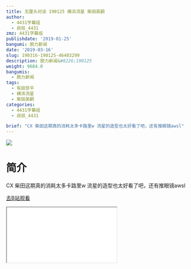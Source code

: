 ```yaml
---
title: 无厘头对谈 190125 横浜流星 柴田英嗣
author:
  - 4431字幕组
  - 叔叔_4431
zmz: 4431字幕组
publishdate: '2019-01-25'
bangumi: 脱力新闻
date: '2019-03-16'
slug: 190316-190125-46403299
description: 脱力新闻&#8226;190125
weight: 9684.0
bangumis: 
  - 脱力新闻
tags:
  - 有田哲平
  - 横滨流星
  - 柴田英嗣
categories:
  - 4431字幕组
  - 叔叔_4431

brief: "CX 柴田这期真的消耗太多卡路里w 流星的造型也太好看了吧，还有推眼镜awsl"
---
```

![](https://i.imgur.com/E08E1V3.jpg)
# 简介  
CX
柴田这期真的消耗太多卡路里w
流星的造型也太好看了吧，还有推眼镜awsl  

[去B站观看](https://www.bilibili.com/video/av46403299/)
<div class ="resp-container"><iframe class="testiframe" src="//player.bilibili.com/player.html?aid=46403299"", scrolling="no", allowfullscreen="true" > </iframe></div> 
